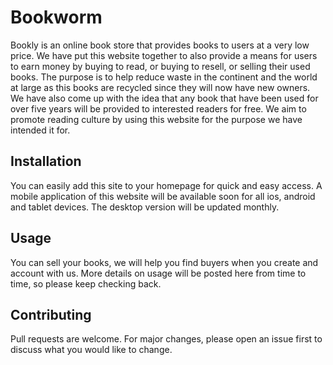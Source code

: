 # Bookworm

Bookly is an online book store that provides books to users at a very low price. We have put this website together to also provide a means for users to earn money by buying to read, or buying to resell, or selling their used books. The purpose is to help reduce waste in the continent and the world at large as this books are recycled since they will now have new owners. We have also come up with the idea that any book that have been used for over five years will be provided to interested readers for free. We aim to promote reading culture by using this website for the purpose we have intended it for.

## Installation
You can easily add this site to your homepage for quick and easy access. A mobile application of this website will be available soon for all ios, android and tablet devices. The desktop version will be updated monthly.



## Usage
You can sell your books, we will help you find buyers when you create and account with us. More details on usage will be posted here from time to time, so please keep checking back.

## Contributing
Pull requests are welcome. For major changes, please open an issue first to discuss what you would like to change.


